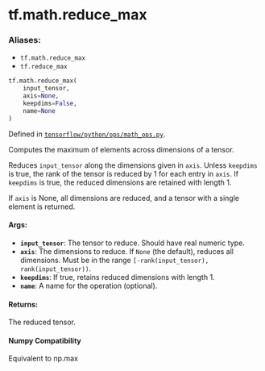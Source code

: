 <div itemscope itemtype="http://developers.google.com/ReferenceObject">
<meta itemprop="name" content="tf.math.reduce_max" />
<meta itemprop="path" content="Stable" />
</div>

# tf.math.reduce_max

### Aliases:

* `tf.math.reduce_max`
* `tf.reduce_max`

``` python
tf.math.reduce_max(
    input_tensor,
    axis=None,
    keepdims=False,
    name=None
)
```



Defined in [`tensorflow/python/ops/math_ops.py`](/code/stable/tensorflow/python/ops/math_ops.py).

Computes the maximum of elements across dimensions of a tensor.

Reduces `input_tensor` along the dimensions given in `axis`.
Unless `keepdims` is true, the rank of the tensor is reduced by 1 for each
entry in `axis`. If `keepdims` is true, the reduced dimensions
are retained with length 1.

If `axis` is None, all dimensions are reduced, and a
tensor with a single element is returned.

#### Args:

* <b>`input_tensor`</b>: The tensor to reduce. Should have real numeric type.
* <b>`axis`</b>: The dimensions to reduce. If `None` (the default), reduces all
    dimensions. Must be in the range `[-rank(input_tensor),
    rank(input_tensor))`.
* <b>`keepdims`</b>: If true, retains reduced dimensions with length 1.
* <b>`name`</b>: A name for the operation (optional).


#### Returns:

The reduced tensor.



#### Numpy Compatibility
Equivalent to np.max

